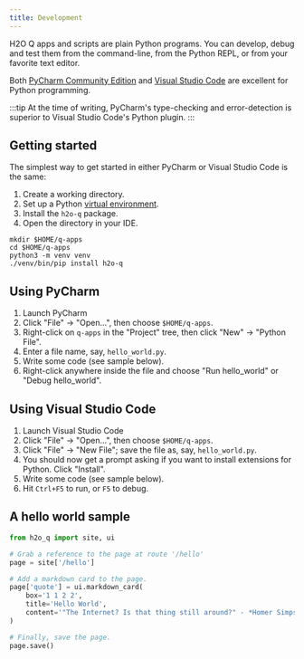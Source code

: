 ```yaml
---
title: Development
---
```


H2O Q apps and scripts are plain Python programs. You can develop, debug and test them from the command-line, from the Python REPL, or from your favorite text editor.

Both [PyCharm Community Edition](https://www.jetbrains.com/pycharm/download) and [Visual Studio Code](https://code.visualstudio.com/) are excellent for Python programming.

:::tip
At the time of writing, PyCharm's type-checking and error-detection is superior to Visual Studio Code's Python plugin.
:::

## Getting started

The simplest way to get started in either PyCharm or Visual Studio Code is the same: 
1. Create a working directory.
2. Set up a Python [virtual environment](https://docs.python.org/3/tutorial/venv.html).
3. Install the `h2o-q` package.
4. Open the directory in your IDE.

```shell 
mkdir $HOME/q-apps
cd $HOME/q-apps
python3 -m venv venv
./venv/bin/pip install h2o-q
```

## Using PyCharm 

1. Launch PyCharm
2. Click "File" -> "Open...", then choose `$HOME/q-apps`.
3. Right-click on `q-apps` in the "Project" tree, then click "New" -> "Python File".
4. Enter a file name, say, `hello_world.py`.
5. Write some code (see sample below).
6. Right-click anywhere inside the file and choose "Run hello_world" or "Debug hello_world".

## Using Visual Studio Code

1. Launch Visual Studio Code
2. Click "File" -> "Open...", then choose `$HOME/q-apps`.
3. Click "File" -> "New File"; save the file as, say, `hello_world.py`.
4. You should now get a prompt asking if you want to install extensions for Python. Click "Install".
5. Write some code (see sample below).
6. Hit `Ctrl+F5` to run, or `F5` to debug.

## A hello world sample

```py title="$HOME/q-apps/hello_world.py"
from h2o_q import site, ui

# Grab a reference to the page at route '/hello'
page = site['/hello']

# Add a markdown card to the page.
page['quote'] = ui.markdown_card(
    box='1 1 2 2',
    title='Hello World',
    content='"The Internet? Is that thing still around?" - *Homer Simpson*',
)

# Finally, save the page.
page.save()
```



